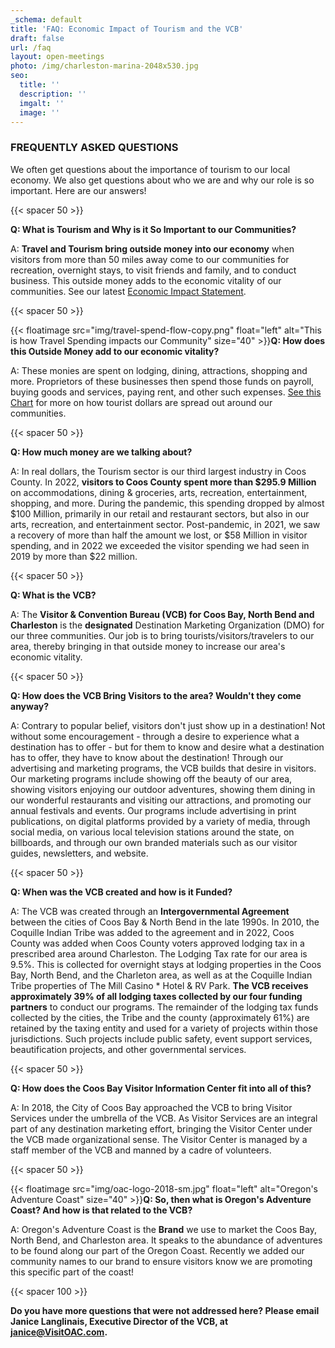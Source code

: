 ```yaml
---
_schema: default
title: 'FAQ: Economic Impact of Tourism and the VCB'
draft: false
url: /faq
layout: open-meetings
photo: /img/charleston-marina-2048x530.jpg
seo:
  title: ''
  description: ''
  imgalt: ''
  image: ''
---
```

### FREQUENTLY ASKED QUESTIONS

We often get questions about the importance of tourism to our local economy. We also get questions about who we are and why our role is so important. Here are our answers!

{{< spacer 50 >}}

**Q: What is Tourism and Why is it So Important to our Communities?**

A: **Travel and Tourism bring outside money into our economy** when visitors from more than 50 miles away come to our communities for recreation, overnight stays, to visit friends and family, and to conduct business. This outside money adds to the economic vitality of our communities. See our latest [Economic Impact Statement](/img/EOF-One-Sheet-2023.pdf).

{{< spacer 50 >}}

{{< floatimage src="img/travel-spend-flow-copy.png" float="left" alt="This is how Travel Spending impacts our Community" size="40" >}}**Q: How does this Outside Money add to our economic vitality?**

A: These monies are spent on lodging, dining, attractions, shopping and more. Proprietors of these businesses then spend those funds on payroll, buying goods and services, paying rent, and other such expenses. [See this Chart](/img/travel-spend-flow-copy.png) for more on how tourist dollars are spread out around our communities.

{{< spacer 50 >}}

**Q: How much money are we talking about?**

A: In real dollars, the Tourism sector is our third largest industry in Coos County. In 2022, **visitors to Coos County spent more than $295.9 Million** on accommodations, dining & groceries, arts, recreation, entertainment, shopping, and more. During the pandemic, this spending dropped by almost $100 Million, primarily in our retail and restaurant sectors, but also in our arts, recreation, and entertainment sector. Post-pandemic, in 2021, we saw a recovery of more than half the amount we lost, or $58 Million in visitor spending, and in 2022 we exceeded the visitor spending we had seen in 2019 by more than $22 million.

{{< spacer 50 >}}

**Q: What is the VCB?**

A: The **Visitor & Convention Bureau (VCB) for Coos Bay, North Bend and Charleston** is the **designated** Destination Marketing Organization (DMO) for our three communities. Our job is to bring tourists/visitors/travelers to our area, thereby bringing in that outside money to increase our area's economic vitality.

{{< spacer 50 >}}

**Q: How does the VCB Bring Visitors to the area? Wouldn't they come anyway?**

A: Contrary to popular belief, visitors don't just show up in a destination! Not without some encouragement - through a desire to experience what a destination has to offer - but for them to know and desire what a destination has to offer, they have to know about the destination! Through our advertising and marketing programs, the VCB builds that desire in visitors. Our marketing programs include showing off the beauty of our area, showing visitors enjoying our outdoor adventures, showing them dining in our wonderful restaurants and visiting our attractions, and promoting our annual festivals and events. Our programs include advertising in print publications, on digital platforms provided by a variety of media, through social media, on various local television stations around the state, on billboards, and through our own branded materials such as our visitor guides, newsletters, and website.

{{< spacer 50 >}}

**Q: When was the VCB created and how is it Funded?**

A: The VCB was created through an **Intergovernmental Agreement** between the cities of Coos Bay & North Bend in the late 1990s. In 2010, the Coquille Indian Tribe was added to the agreement and in 2022, Coos County was added when Coos County voters approved lodging tax in a prescribed area around Charleston. The Lodging Tax rate for our area is 9.5%. This is collected for overnight stays at lodging properties in the Coos Bay, North Bend, and the Charleton area, as well as at the Coquille Indian Tribe properties of The Mill Casino \* Hotel & RV Park. **The VCB receives approximately 39% of all lodging taxes collected by our four funding partners** to conduct our programs. The remainder of the lodging tax funds collected by the cities, the Tribe and the county (approximately 61%) are retained by the taxing entity and used for a variety of projects within those jurisdictions. Such projects include public safety, event support services, beautification projects, and other governmental services.

{{< spacer 50 >}}

**Q: How does the Coos Bay Visitor Information Center fit into all of this?**

A: In 2018, the City of Coos Bay approached the VCB to bring Visitor Services under the umbrella of the VCB. As Visitor Services are an integral part of any destination marketing effort, bringing the Visitor Center under the VCB made organizational sense. The Visitor Center is managed by a staff member of the VCB and manned by a cadre of volunteers.

{{< spacer 50 >}}

{{< floatimage src="img/oac-logo-2018-sm.jpg" float="left" alt="Oregon's Adventure Coast" size="40" >}}**Q: So, then what is Oregon's Adventure Coast? And how is that related to the VCB?**

A: Oregon's Adventure Coast is the **Brand** we use to market the Coos Bay, North Bend, and Charleston area. It speaks to the abundance of adventures to be found along our part of the Oregon Coast. Recently we added our community names to our brand to ensure visitors know we are promoting this specific part of the coast!

{{< spacer 100 >}}

**Do you have more questions that were not addressed here? Please email Janice Langlinais, Executive Director of the VCB, at** [**janice@VisitOAC.com**](mailto:janice@VisitOAC.com)**.**